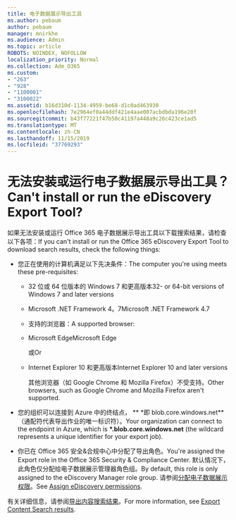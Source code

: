 ```yaml
---
title: 电子数据展示导出工具
ms.author: pebaum
author: pebaum
manager: mnirkhe
ms.audience: Admin
ms.topic: article
ROBOTS: NOINDEX, NOFOLLOW
localization_priority: Normal
ms.collection: Adm_O365
ms.custom:
- "263"
- "928"
- "1100001"
- "3100022"
ms.assetid: b16d310d-1134-4959-be68-d1c0ad463930
ms.openlocfilehash: 7e2964ef0a44ddf421e4aae007acbdbda196e20f
ms.sourcegitcommit: b43f77221f47b50c41197a448a9c26c423ce1ad5
ms.translationtype: MT
ms.contentlocale: zh-CN
ms.lasthandoff: 11/15/2019
ms.locfileid: "37769293"
---
```

# <a name="cant-install-or-run-the-ediscovery-export-tool"></a><span data-ttu-id="4e0a4-102">无法安装或运行电子数据展示导出工具？</span><span class="sxs-lookup"><span data-stu-id="4e0a4-102">Can't install or run the eDiscovery Export Tool?</span></span>

<span data-ttu-id="4e0a4-103">如果无法安装或运行 Office 365 电子数据展示导出工具以下载搜索结果，请检查以下各项：</span><span class="sxs-lookup"><span data-stu-id="4e0a4-103">If you can't install or run the Office 365 eDiscovery Export Tool to download search results, check the following things:</span></span>
  
- <span data-ttu-id="4e0a4-104">您正在使用的计算机满足以下先决条件：</span><span class="sxs-lookup"><span data-stu-id="4e0a4-104">The computer you're using meets these pre-requisites:</span></span>

  - <span data-ttu-id="4e0a4-105">32 位或 64 位版本的 Windows 7 和更高版本</span><span class="sxs-lookup"><span data-stu-id="4e0a4-105">32- or 64-bit versions of Windows 7 and later versions</span></span>

  - <span data-ttu-id="4e0a4-106">Microsoft .NET Framework 4。7</span><span class="sxs-lookup"><span data-stu-id="4e0a4-106">Microsoft .NET Framework 4.7</span></span>

  - <span data-ttu-id="4e0a4-107">支持的浏览器：</span><span class="sxs-lookup"><span data-stu-id="4e0a4-107">A supported browser:</span></span>

  - <span data-ttu-id="4e0a4-108">Microsoft Edge</span><span class="sxs-lookup"><span data-stu-id="4e0a4-108">Microsoft Edge</span></span>

    <span data-ttu-id="4e0a4-109">或</span><span class="sxs-lookup"><span data-stu-id="4e0a4-109">Or</span></span>

  - <span data-ttu-id="4e0a4-110">Internet Explorer 10 和更高版本</span><span class="sxs-lookup"><span data-stu-id="4e0a4-110">Internet Explorer 10 and later versions</span></span>

    <span data-ttu-id="4e0a4-111">其他浏览器（如 Google Chrome 和 Mozilla Firefox）不受支持。</span><span class="sxs-lookup"><span data-stu-id="4e0a4-111">Other browsers, such as Google Chrome and Mozilla Firefox aren't supported.</span></span>

- <span data-ttu-id="4e0a4-112">您的组织可以连接到 Azure 中的终结点， \*\* \*即 blob.core.windows.net\*\* （通配符代表导出作业的唯一标识符）。</span><span class="sxs-lookup"><span data-stu-id="4e0a4-112">Your organization can connect to the endpoint in Azure, which is **\*.blob.core.windows.net** (the wildcard represents a unique identifier for your export job).</span></span>

- <span data-ttu-id="4e0a4-113">你已在 Office 365 安全&amp;合规中心中分配了导出角色。</span><span class="sxs-lookup"><span data-stu-id="4e0a4-113">You're assigned the Export role in the Office 365 Security &amp; Compliance Center.</span></span> <span data-ttu-id="4e0a4-114">默认情况下，此角色仅分配给电子数据展示管理器角色组。</span><span class="sxs-lookup"><span data-stu-id="4e0a4-114">By default, this role is only assigned to the eDiscovery Manager role group.</span></span> <span data-ttu-id="4e0a4-115">请参阅[分配电子数据展示权限](https://docs.microsoft.com/office365/securitycompliance/assign-ediscovery-permissions)。</span><span class="sxs-lookup"><span data-stu-id="4e0a4-115">See [Assign eDiscovery permissions](https://docs.microsoft.com/office365/securitycompliance/assign-ediscovery-permissions).</span></span>

<span data-ttu-id="4e0a4-116">有关详细信息，请参阅[导出内容搜索结果](https://docs.microsoft.com/office365/securitycompliance/export-search-results)。</span><span class="sxs-lookup"><span data-stu-id="4e0a4-116">For more information, see [Export Content Search results](https://docs.microsoft.com/office365/securitycompliance/export-search-results).</span></span>
  